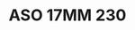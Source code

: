 ---
title: ASO 17MM 230
date: 
draft: false

# descripcion
description : Anillo de plata 925.

materials: Plata 945

color: 

dimensions: 17mm diámetro

code: 05-23-1619

type: "Anillos"

categories: []

price: $7.860,00

price_eftvo: $6.680,00

# Images
# first image will be shown in the product page
images:
  # - image: "images/path_to_image"
  # La ubicacion de las imagenes es imagenes/Anillos/Anillos.Solo Plata/05-23-1619-aso-17mm-230
  - image: "./images/anillos/solo_plata/05-23-1619-aso-17mm-230.jpg"
---